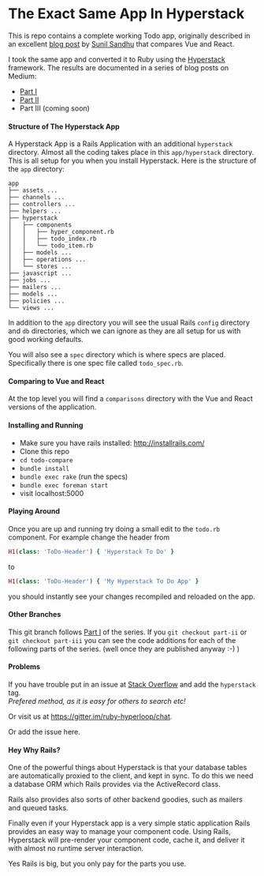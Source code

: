 # The Exact Same App In Hyperstack

This is repo contains a complete working Todo app, originally described in an excellent [blog post](https://medium.com/javascript-in-plain-english/i-created-the-exact-same-app-in-react-and-vue-here-are-the-differences-e9a1ae8077fd) by [Sunil Sandhu](https://medium.com/@sunilsandhu) that compares Vue and React.

I took the same app and converted it to Ruby using the [Hyperstack](https://hyperstack.org) framework.  The results are documented in a series of blog posts on Medium:

+ [Part I](https://medium.com/@mitch_23203/the-exact-same-app-in-hyperstack-7f281cef46ca)
+ [Part II](https://medium.com/@mitch_23203/the-exact-same-app-in-hyperstack-part-ii-5b062074ec20)
+ Part III (coming soon)

#### Structure of The Hyperstack App

A Hyperstack App is a Rails Application with an additional `hyperstack` directory.  Almost all the coding takes place in this `app/hyperstack` directory.  This is all setup for you when you install Hyperstack. Here is the structure of the `app` directory:

```
app
├── assets ...
├── channels ...
├── controllers ...
├── helpers ...
├── hyperstack
│   ├── components
│   │   ├── hyper_component.rb
│   │   ├── todo_index.rb
│   │   └── todo_item.rb
│   ├── models ...
│   ├── operations ...
│   └── stores ...
├── javascript ...
├── jobs ...
├── mailers ...
├── models ...
├── policies ...
└── views ...
```

In addition to the `app` directory you will see the usual Rails `config` directory and `db` directories, which we can ignore as they are all setup for us with good working defaults.

You will also see a `spec` directory which is where specs are placed.  Specifically there is one spec file called `todo_spec.rb`.

#### Comparing to Vue and React

At the top level you will find a `comparisons` directory with the Vue and React versions of the application.

#### Installing and Running

+ Make sure you have rails installed: http://installrails.com/
+ Clone this repo
+ `cd todo-compare`
+ `bundle install`
+ `bundle exec rake`  (run the specs)
+ `bundle exec foreman start`
+ visit localhost:5000

#### Playing Around

Once you are up and running try doing a small edit to the `todo.rb` component.  For example change the header from

```ruby
H1(class: 'ToDo-Header') { 'Hyperstack To Do' }
```
to
```ruby
H1(class: 'ToDo-Header') { 'My Hyperstack To Do App' }
```
you should instantly see your changes recompiled and reloaded on the app.

#### Other Branches

This git branch follows [Part I](https://medium.com/@mitch_23203/the-exact-same-app-in-hyperstack-7f281cef46ca) of the series.  If you `git checkout part-ii` or `git checkout part-iii` you can see the code additions for each of the following parts of the series.  (well once they are published anyway :-) )

#### Problems

If you have trouble put in an issue at [Stack Overflow](https://stackoverflow.com/questions/ask) and add the `hyperstack` tag.  
*Prefered method, as it is easy for others to search etc!*

Or visit us at https://gitter.im/ruby-hyperloop/chat.

Or add the issue here.

#### Hey Why Rails?

One of the powerful things about Hyperstack is that your database tables are automatically proxied to the client, and kept in sync.  To do this we need a database ORM which Rails provides via the ActiveRecord class.

Rails also provides also sorts of other backend goodies, such as mailers and queued tasks.

Finally even if your Hyperstack app is a very simple static application Rails provides an easy way to manage your component code.  Using Rails, Hyperstack will pre-render your component code, cache it, and deliver it with almost no runtime server interaction.

Yes Rails is big, but you only pay for the parts you use.
